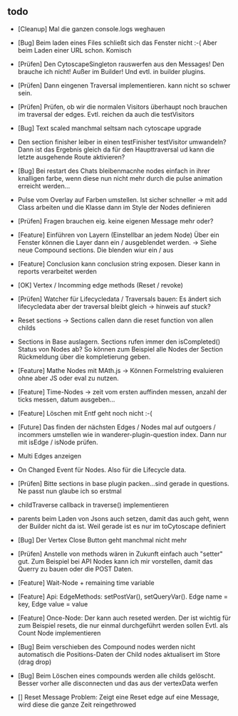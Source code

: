 

## todo

* [Cleanup] Mal die ganzen console.logs weghauen

* [Bug] Beim laden eines Files schließt sich das Fenster nicht :-( Aber beim Laden einer URL schon. Komisch

* [Prüfen] Den CytoscapeSingleton rauswerfen aus den Messages! Den brauche ich nicht! Außer im Builder! Und evtl. in builder plugins.

* [Prüfen] Dann eingenen Traversal implementieren. kann nicht so schwer sein.

* [Prüfen] Prüfen, ob wir die normalen Visitors überhaupt noch brauchen im traversal der edges. Evtl. reichen da auch die testVisitors

* [Bug] Text scaled manchmal seltsam nach cytoscape upgrade

* Den section finisher leiber in einen testFinisher testVisitor umwandeln? Dann ist das Ergebnis gleich da für den Haupttraversal ud kann die letzte ausgehende Route aktivieren?

* [Bug] Bei restart des Chats bleibenmacnhe nodes einfach in ihrer knalligen farbe, wenn diese nun nicht mehr durch die pulse animation erreicht werden...

* Pulse vom Overlay auf Farben umstellen. Ist sicher schneller -> mit add Class arbeiten und die Klasse dann im Style der Nodes definieren

* [Prüfen] Fragen brauchen eig. keine eigenen Message mehr oder?

* [Feature] Einführen von Layern (Einstellbar an jedem Node) Über ein Fenster können die Layer dann ein / ausgeblendet werden. -> Siehe neue Compound sections. Die blenden wiur ein / aus

* [Feature] Conclusion kann conclusion string exposen. Dieser kann in reports verarbeitet werden

* [OK] Vertex / Incomming edge methods (Reset / revoke)

* [Prüfen] Watcher für Lifecycledata / Traversals bauen: Es ändert sich lifecycledata aber der traversal bleibt gleich -> hinweis auf stuck?

* Reset sections -> Sections callen dann die reset function von allen childs

* Sections in Base auslagern. Sections rufen immer den isCompleted() Status von Nodes ab? So können zum Beispiel alle Nodes der Section Rückmeldung über die kompletierung geben.

* [Feature] Mathe Nodes mit MAth.js -> Können Formelstring evaluieren ohne aber JS oder eval zu nutzen.

* [Feature] Time-Nodes -> zeit vom ersten auffinden messen, anzahl der ticks messen, datum ausgeben...

* [Feature] Löschen mit Entf geht noch nicht :-(

* [Future] Das finden der nächsten Edges / Nodes mal auf outgoers / incommers umstellen wie in wanderer-plugin-question index. Dann nur mit isEdge / isNode prüfen.

* Multi Edges anzeigen

* On Changed Event für Nodes. Also für die Lifecycle data.

* [Prüfen] Bitte sections in base plugin packen...sind gerade in questions. Ne passt nun glaube ich so erstmal 

* childTraverse callback in traverse() implementieren

* parents beim Laden von Jsons auch setzen, damit das auch geht, wenn der Builder nicht da ist. Weil gerade ist es nur im toCytoscape definiert

* [Bug] Der Vertex Close Button geht manchmal nicht mehr

* [Prüfen] Anstelle von methods wären in Zukunft einfach auch "setter" gut. Zum Beispiel bei API Nodes kann ich mir vorstellen, damit das Querry zu bauen oder die POST Daten.

* [Feature] Wait-Node + remaining time variable

* [Feature] Api: EdgeMethods: setPostVar(), setQueryVar(). Edge name = key, Edge value = value

* [Feature] Once-Node: Der kann auch reseted werden. Der ist wichtig für zum Beispiel resets, die nur einmal durchgeführt werden sollen Evtl. als Count Node implementieren

* [Bug] Beim verschieben des Compound nodes werden nicht automatisch die Positions-Daten der Child nodes aktualisert im Store (drag drop)

* [Bug] Beim Löschen eines compounds werden alle childs gelöscht. Besser vorher alle disconnecten und das aus der vertexData werfen

* [] Reset Message Problem: Zeigt eine Reset edge auf eine Message, wird diese die ganze Zeit reingethrowed
